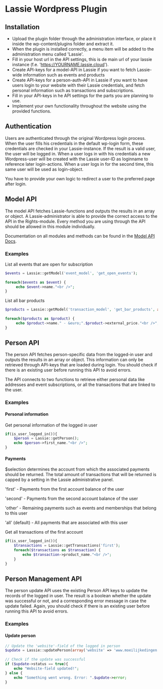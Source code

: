 # Lassie Wordpress Plugin

## Installation
- Upload the plugin folder through the administration interface, or place it inside the wp-content/plugins folder and extract it.
- When the plugin is installed correctly, a menu item will be added to the administration menu called 'Lassie'.
- Fill in your host url in the API settings, this is de main url of your lassie instance (f.e. 'https://YOURNAME.lassie.cloud').
- Create API-keys for a model-API in Lassie if you want to fetch Lassie-wide information such as events and products
- Create API-keys for a person-auth-API in Lassie if you want to have users login to your website with their Lassie credentials, and fetch personal information such as transactions and subscriptions.
- Fill in your API-keys in he API settings for the parts you are planning to use.
- Implement your own functionality throughout the website using the provided functions.

## Authentication
Users are authenticated through the original Wordpress login process. When the user fills his credentials in the default wp-login form, these credentials are checked in your Lassie-instance. If the result is a valid user, the user will be logged in. When a user logs in with his credentials a new Wordpress-user will be created with the Lassie user-ID as loginname to reference later login-actions. When a user logs in for the second time, this same user will be used as login-object.

You have to provide your own logic to redirect a user to the preferred page after login. 

## Model API
The model API fetches Lassie-functions and outputs the results in an array or object. A Lassie-administrator is able to provide the correct access to the API in the Rights-module. Every method you are using through the API should be allowed in this module individually.

Documentation on all modules and methods can be found in the [Model API Docs](https://model-docs.lassie.cloud/).

### Examples

List all events that are open for subscription
```php
$events = Lassie::getModel('event_model', 'get_open_events');
 
foreach($events as $event) {
     echo $event->name."<br />";
}
```

List all bar products
```php
$products = Lassie::getModel('transaction_model', 'get_bar_products', array('active_only' => true));
 
foreach($products as $product) {
     echo $product->name." - &euro;".$product->external_price."<br />";
}
```

## Person API
The person API fetches person-specific data from the logged-in user and outputs the results in an array or object. This information can only be retrieved through API-keys that are loaded during login. You should check if there is an existing user before running this API to avoid errors.

The API connects to two functions to retrieve either personal data like addresses and event subscriptions, or all the transactions that are linked to the user.

### Examples

#### Personal information
Get personal information of the logged in user
```php
if(is_user_logged_in()){
    $person = Lassie::getPerson();
    echo $person->first_name."<br />";
}
```

#### Payments
$selection determines the account from which the associated payments should be returned. The total amount of transactions that will be returned is capped by a setting in the Lassie administrative panel.

'first' - Payments from the first account balance of the user

'second' - Payments from the second account balance of the user

'other' - Remaining payments such as events and memberships that belong to this user

'all' (default) - All payments that are associated with this user

Get all transactions of the first account
```php
if(is_user_logged_in()){
    $transactions = Lassie::getTransactions('first');
    foreach($transactions as $transaction) {
        echo $transaction->product_name."<br />";
    }
}
```

## Person Management API
The person update API uses the existing Person API keys to update the records of the logged in user. The result is a boolean whether the update was successful or not, and a corresponding error message in case the update failed. Again, you should check if there is an existing user before running this API to avoid errors. 

### Examples

#### Update person
```php
// Update the 'website'-field of the logged in person
$update = Lassie::updatePerson(array('website' => 'www.moeilijkedingen.nl'));
 
// Check if the update was successful
if ($update->status == true){
    echo "Website-field updated!";
} else {
    echo "Something went wrong. Error: ".$update->error;
}
```
